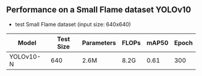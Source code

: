 ## Performance on a Small Flame dataset YOLOv10

- test Small Flame dataset (input size: 640x640)
  
| Model       | Test Size   | Parameters  | FLOPs       | mAP50       |      Epoch |
| ----------- | ----------- | ----------- | ----------- | ----------- |----------- |
| YOLOv10-N   |      640    |      2.6M   |      8.2G   |     0.61    |        300 |
